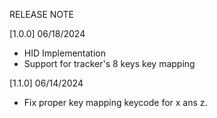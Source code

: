 RELEASE NOTE

[1.0.0] 06/18/2024
- HID Implementation
- Support for tracker's 8 keys key mapping

[1.1.0] 06/14/2024
- Fix proper key mapping keycode for x ans z.